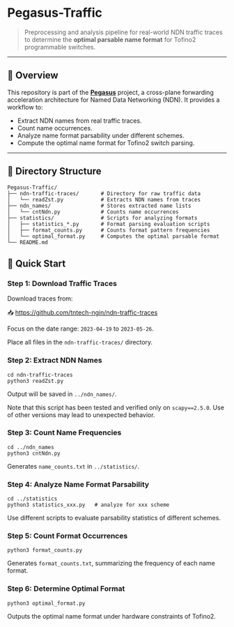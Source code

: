 # Pegasus-Traffic

> Preprocessing and analysis pipeline for real-world NDN traffic traces to determine the **optimal parsable name format** for Tofino2 programmable switches.

---

## 📌 Overview

This repository is part of the [**Pegasus**](https://github.com/NDN-PEGASUS) project, a cross-plane forwarding acceleration architecture for Named Data Networking (NDN). It provides a workflow to:

- Extract NDN names from real traffic traces.
- Count name occurrences.
- Analyze name format parsability under different schemes.
- Compute the optimal name format for Tofino2 switch parsing.

---

## 📁 Directory Structure
```
Pegasus-Traffic/
├── ndn-traffic-traces/       # Directory for raw traffic data
│   └── readZst.py            # Extracts NDN names from traces
├── ndn_names/                # Stores extracted name lists
│   └── cntNdn.py             # Counts name occurrences
├── statistics/               # Scripts for analyzing formats
│   ├── statistics_*.py       # Format parsing evaluation scripts
│   ├── format_counts.py      # Counts format pattern frequencies
│   └── optimal_format.py     # Computes the optimal parsable format
└── README.md
```

## 🚀 Quick Start

### Step 1: Download Traffic Traces

Download traces from:

📥 https://github.com/tntech-ngin/ndn-traffic-traces

Focus on the date range: `2023-04-19` to `2023-05-26`.

Place all files in the `ndn-traffic-traces/` directory.

### Step 2: Extract NDN Names

```shell
cd ndn-traffic-traces
python3 readZst.py
```
Output will be saved in `../ndn_names/`. 

Note that this script has been tested and verified only on `scapy==2.5.0`. Use of other versions may lead to unexpected behavior.

### Step 3: Count Name Frequencies

```shell
cd ../ndn_names
python3 cntNdn.py
```
Generates `name_counts.txt` in `../statistics/`.

### Step 4: Analyze Name Format Parsability

```shell
cd ../statistics
python3 statistics_xxx.py   # analyze for xxx scheme
```
Use different scripts to evaluate parsability statistics of different schemes.

### Step 5: Count Format Occurrences

```shell
python3 format_counts.py
```
Generates `format_counts.txt`, summarizing the frequency of each name format.

### Step 6: Determine Optimal Format

```shell
python3 optimal_format.py
```
Outputs the optimal name format under hardware constraints of Tofino2.